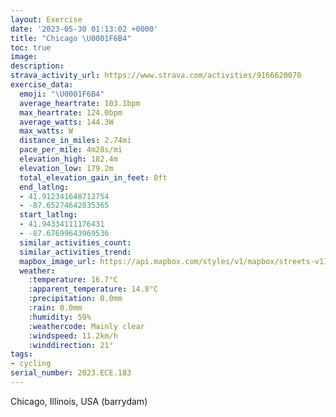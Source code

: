 ```yaml
---
layout: Exercise
date: '2023-05-30 01:13:02 +0000'
title: "Chicago \U0001F6B4"
toc: true
image:
description:
strava_activity_url: https://www.strava.com/activities/9166620070
exercise_data:
  emoji: "\U0001F6B4"
  average_heartrate: 103.1bpm
  max_heartrate: 124.0bpm
  average_watts: 144.3W
  max_watts: W
  distance_in_miles: 2.74mi
  pace_per_mile: 4m28s/mi
  elevation_high: 182.4m
  elevation_low: 179.2m
  total_elevation_gain_in_feet: 0ft
  end_latlng:
  - 41.912341648712754
  - -87.65274642035365
  start_latlng:
  - 41.94334111176431
  - -87.67699643969536
  similar_activities_count:
  similar_activities_trend:
  mapbox_image_url: https://api.mapbox.com/styles/v1/mapbox/streets-v11/static/path-5+787af2-1.0(qw~~FlucvOdB%3Ft%40ClEE%7CABpCI%7CCEnA%40dEKdVYj%40Gv%40AT%40d%40QPMhGoHjFuGtDiE~CwDn%40%7B%40vJkOvBaD~GyK%7CCwEzGqKhBoCp%40s%40fAqBtHoL%60CgDbBoCnBuCnAuBpHoL~C_F),pin-s-s+e5b22e(-87.67847,41.94185),pin-s-f+89ae00(-87.65438000000005,41.91434)/auto/800x800?access_token=pk.eyJ1Ijoiam9zaGJlY2ttYW4iLCJhIjoiY205eWR2aDd1MWZ6djJrbXc4a3M0bWZleiJ9.XiG9OWkNcZk2QzjJbxLB4A
  weather:
    :temperature: 16.7°C
    :apparent_temperature: 14.8°C
    :precipitation: 0.0mm
    :rain: 0.0mm
    :humidity: 59%
    :weathercode: Mainly clear
    :windspeed: 11.2km/h
    :winddirection: 21°
tags:
- cycling
serial_number: 2023.ECE.183
---
```

Chicago, Illinois, USA (barrydam)
